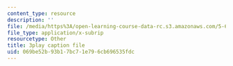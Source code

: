 ```yaml
---
content_type: resource
description: ''
file: /media/https%3A/open-learning-course-data-rc.s3.amazonaws.com/5-61-physical-chemistry-fall-2017/069be52b93b17bc71e796cb696535fdc_mPSDaN4AJl8.srt
file_type: application/x-subrip
resourcetype: Other
title: 3play caption file
uid: 069be52b-93b1-7bc7-1e79-6cb696535fdc
---
```

